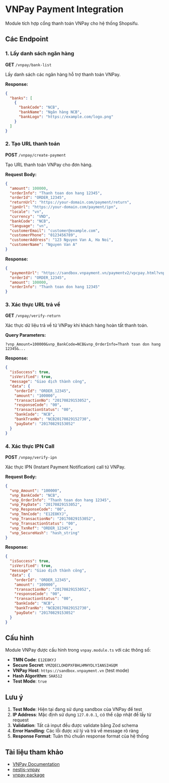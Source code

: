 # VNPay Payment Integration

Module tích hợp cổng thanh toán VNPay cho hệ thống Shopsifu.

## Các Endpoint

### 1. Lấy danh sách ngân hàng

**GET** `/vnpay/bank-list`

Lấy danh sách các ngân hàng hỗ trợ thanh toán VNPay.

**Response:**
```json
{
  "banks": [
    {
      "bankCode": "NCB",
      "bankName": "Ngân hàng NCB",
      "bankLogo": "https://example.com/logo.png"
    }
  ]
}
```

### 2. Tạo URL thanh toán

**POST** `/vnpay/create-payment`

Tạo URL thanh toán VNPay cho đơn hàng.

**Request Body:**
```json
{
  "amount": 100000,
  "orderInfo": "Thanh toan don hang 12345",
  "orderId": "ORDER_12345",
  "returnUrl": "https://your-domain.com/payment/return",
  "ipnUrl": "https://your-domain.com/payment/ipn",
  "locale": "vn",
  "currency": "VND",
  "bankCode": "NCB",
  "language": "vn",
  "customerEmail": "customer@example.com",
  "customerPhone": "0123456789",
  "customerAddress": "123 Nguyen Van A, Ha Noi",
  "customerName": "Nguyen Van A"
}
```

**Response:**
```json
{
  "paymentUrl": "https://sandbox.vnpayment.vn/paymentv2/vpcpay.html?vnp_Amount=100000&...",
  "orderId": "ORDER_12345",
  "amount": 100000,
  "orderInfo": "Thanh toan don hang 12345"
}
```

### 3. Xác thực URL trả về

**GET** `/vnpay/verify-return`

Xác thực dữ liệu trả về từ VNPay khi khách hàng hoàn tất thanh toán.

**Query Parameters:**
```
?vnp_Amount=100000&vnp_BankCode=NCB&vnp_OrderInfo=Thanh toan don hang 12345&...
```

**Response:**
```json
{
  "isSuccess": true,
  "isVerified": true,
  "message": "Giao dịch thành công",
  "data": {
    "orderId": "ORDER_12345",
    "amount": "100000",
    "transactionNo": "20170829153052",
    "responseCode": "00",
    "transactionStatus": "00",
    "bankCode": "NCB",
    "bankTranNo": "NCB20170829152730",
    "payDate": "20170829153052"
  }
}
```

### 4. Xác thực IPN Call

**POST** `/vnpay/verify-ipn`

Xác thực IPN (Instant Payment Notification) call từ VNPay.

**Request Body:**
```json
{
  "vnp_Amount": "100000",
  "vnp_BankCode": "NCB",
  "vnp_OrderInfo": "Thanh toan don hang 12345",
  "vnp_PayDate": "20170829153052",
  "vnp_ResponseCode": "00",
  "vnp_TmnCode": "E12E8KYJ",
  "vnp_TransactionNo": "20170829153052",
  "vnp_TransactionStatus": "00",
  "vnp_TxnRef": "ORDER_12345",
  "vnp_SecureHash": "hash_string"
}
```

**Response:**
```json
{
  "isSuccess": true,
  "isVerified": true,
  "message": "Giao dịch thành công",
  "data": {
    "orderId": "ORDER_12345",
    "amount": "100000",
    "transactionNo": "20170829153052",
    "responseCode": "00",
    "transactionStatus": "00",
    "bankCode": "NCB",
    "bankTranNo": "NCB20170829152730",
    "payDate": "20170829153052"
  }
}
```

## Cấu hình

Module VNPay được cấu hình trong `vnpay.module.ts` với các thông số:

- **TMN Code**: `E12E8KYJ`
- **Secure Secret**: `VMZQECLOHDPXFBHLHMHYDLYIANSIHGQM`
- **VNPay Host**: `https://sandbox.vnpayment.vn` (test mode)
- **Hash Algorithm**: `SHA512`
- **Test Mode**: `true`

## Lưu ý

1. **Test Mode**: Hiện tại đang sử dụng sandbox của VNPay để test
2. **IP Address**: Mặc định sử dụng `127.0.0.1`, có thể cập nhật để lấy từ request
3. **Validation**: Tất cả input đều được validate bằng Zod schema
4. **Error Handling**: Các lỗi được xử lý và trả về message rõ ràng
5. **Response Format**: Tuân thủ chuẩn response format của hệ thống

## Tài liệu tham khảo

- [VNPay Documentation](https://sandbox.vnpayment.vn/apis/docs/thanh-toan-pay/pay.html)
- [nestjs-vnpay](https://github.com/lehuygiang28/nestjs-vnpay)
- [vnpay package](https://www.npmjs.com/package/vnpay)
